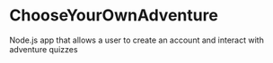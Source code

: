 # ChooseYourOwnAdventure
Node.js app that allows a user to create an account and interact with adventure quizzes
